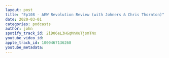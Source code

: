 ```yaml
---
layout: post
title: "Ep108 - AEW Revolution Review (with Johners & Chris Thornton)"
date: 2020-03-01
categories: podcasts
author: john
spotify_track_id: 2iD06eL3HGqMnXuTjsmTNx
youtube_video_id: 
apple_track_id: 1000467136268
youtube_metadata: 
---
```

